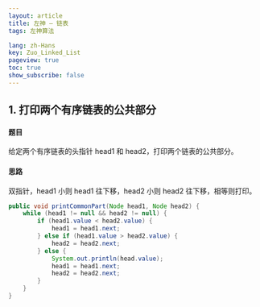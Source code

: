 ```yaml
---
layout: article
title: 左神 — 链表
tags: 左神算法

lang: zh-Hans
key: Zuo_Linked_List
pageview: true
toc: true
show_subscribe: false
---
```


## 1. 打印两个有序链表的公共部分

#### 题目

给定两个有序链表的头指针 head1 和 head2，打印两个链表的公共部分。

#### 思路

双指针，head1 小则 head1 往下移，head2 小则 head2 往下移，相等则打印。

```java
public void printCommonPart(Node head1, Node head2) {
    while (head1 != null && head2 != null) {
        if (head1.value < head2.value) {
            head1 = head1.next;
        } else if (head1.value > head2.value) {
            head2 = head2.next;
        } else {
            System.out.println(head.value);
            head1 = head1.next;
            head2 = head2.next;
        }
    }
}
```